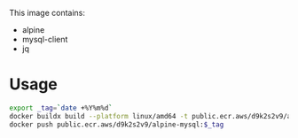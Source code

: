 This image contains:

* alpine
* mysql-client
* jq

# Usage
```bash
export _tag=`date +%Y%m%d`
docker buildx build --platform linux/amd64 -t public.ecr.aws/d9k2s2v9/alpine-mysql:$_tag .
docker push public.ecr.aws/d9k2s2v9/alpine-mysql:$_tag
```
